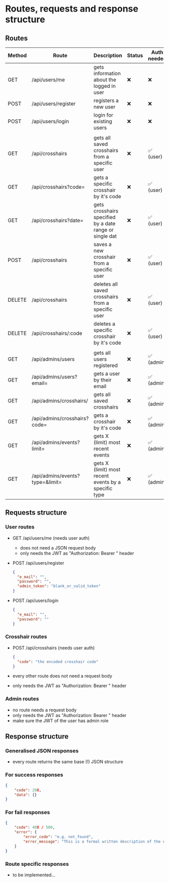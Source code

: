# Routes, requests and response structure

## Routes

| Method | Route                           | Description                                             | Status | Auth needed |
| ------ | ------------------------------- | ------------------------------------------------------- | ------ | ----------- |
| GET    | /api/users/me                   | gets information about the logged in user               | ❌     | ❌          |
| POST   | /api/users/register             | registers a new user                                    | ❌     | ❌          |
| POST   | /api/users/login                | login for existing users                                | ❌     | ❌          |
|        |                                 |                                                         |        |             |
| GET    | /api/crosshairs                 | gets all saved crosshairs from a specific user          | ❌     | ✅ (user)   |
| GET    | /api/crosshairs?code=           | gets a specific crosshair by it's code                  | ❌     | ✅ (user)   |
| GET    | /api/crosshairs?date=           | gets crosshairs specified by a date range or single dat | ❌     | ✅ (user)   |
| POST   | /api/crosshairs                 | saves a new crosshair from a specific user              | ❌     | ✅ (user)   |
| DELETE | /api/crosshairs                 | deletes all saved crosshairs from a specific user       | ❌     | ✅ (user)   |
| DELETE | /api/crosshairs/:code           | deletes a specific crosshair by it's code               | ❌     | ✅ (user)   |
|        |                                 |                                                         |        |             |
| GET    | /api/admins/users               | gets all users registered                               | ❌     | ✅ (admin)  |
| GET    | /api/admins/users?email=        | gets a user by their email                              | ❌     | ✅ (admin)  |
| GET    | /api/admins/crosshairs/         | gets all saved crosshairs                               | ❌     | ✅ (admin)  |
| GET    | /api/admins/crosshairs?code=    | gets a crosshair by it's code                           | ❌     | ✅ (admin)  |
| GET    | /api/admins/events?limit=       | gets X (limit) most recent events                       | ❌     | ✅ (admin)  |
| GET    | /api/admins/events?type=&limit= | gets X (limit) most recent events by a specific type    | ❌     | ✅ (admin)  |

## Requests structure

### User routes

- GET /api/users/me (needs user auth)

  - does not need a JSON request body
  - only needs the JWT as "Authorization: Bearer <token>" header

- POST /api/users/register

  ```json
  {
    "e_mail": "",
    "password": "",
    "admin_token": "blank_or_valid_token"
  }
  ```

- POST /api/users/login

  ```json
  {
    "e_mail": "",
    "password": ""
  }
  ```

### Crosshair routes

- POST /api/crosshairs (needs user auth)

  ```json
  {
    "code": "the encoded crosshair code"
  }
  ```

- every other route does not need a request body
- only needs the JWT as "Authorization: Bearer <token>" header

### Admin routes

- no route needs a request body
- only needs the JWT as "Authorization: Bearer <token>" header
- make sure the JWT of the user has admin role

## Response structure

### Generalised JSON responses

- every route returns the same base (!) JSON structure

### For success responses

```json
{
    "code": 20X,
    "data": {}
}
```

### For fail responses

```json
{
    "code": 40X / 500,
    "error": {
        "error_code": "e.g. not_found",
        "error_message": "This is a formal written description of the error code."
    }
}
```

### Route specific responses

- to be implemented...
